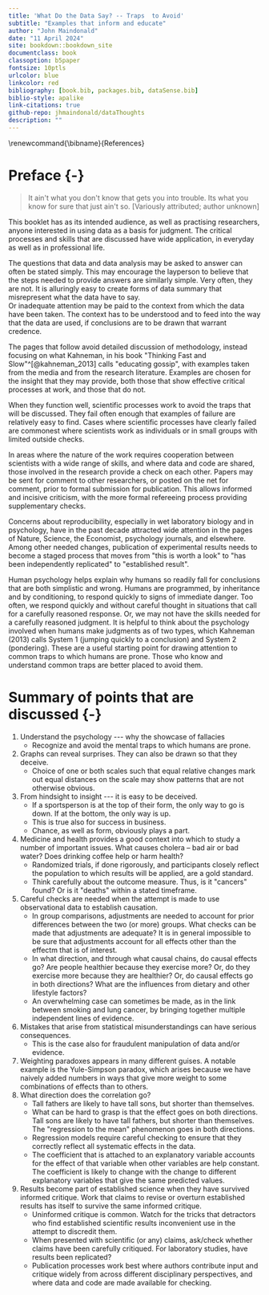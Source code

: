 ```yaml
--- 
title: 'What Do the Data Say? -- Traps  to Avoid'
subtitle: "Examples that inform and educate"
author: "John Maindonald"
date: "11 April 2024"
site: bookdown::bookdown_site
documentclass: book
classoption: b5paper
fontsize: 10ptls
urlcolor: blue
linkcolor: red
bibliography: [book.bib, packages.bib, dataSense.bib]
biblio-style: apalike
link-citations: true
github-repo: jhmaindonald/dataThoughts
description: ""
---
```




\renewcommand{\bibname}{References}

# Preface {-}

> It ain't what you don't know that gets you into trouble.
> Its what you know for sure that just ain't so.
> [Variously attributed; author unknown]

This booklet has as its intended audience, as well as practising 
researchers, anyone interested in using data as a basis for
judgment.  The critical processes and skills that are discussed 
have wide application, in everyday as well as in professional life.

The questions that data and data analysis may be asked to answer can 
often be stated simply. This may encourage the layperson to believe 
that the steps needed to provide answers are similarly simple.
Very often, they are not.  It is alluringly easy to create forms of
data summary that misrepresent what the data have to say.  
Or inadequate attention may be paid to the context from which the
data have been taken.  The context has to be understood and to feed 
into the way that the data are used, if conclusions are to be drawn
that warrant credence.

The pages that follow avoid detailed discussion of methodology,
instead focusing on what Kahneman, in his book 
"Thinking Fast and Slow"^[@kahneman_2013] calls "educating gossip", 
with examples taken from the media and from the research literature.
Examples are chosen for the insight that they may provide, both
those that show effective critical processes at work, and those
that do not.

When they function well, scientific processes work to avoid the
traps that will be discussed.  They fail often enough that examples 
of failure are relatively easy to find.  Cases where scientific 
processes have clearly failed are commonest where scientists work 
as individuals or in small groups with limited outside checks.

In areas where the nature of the work requires cooperation between 
scientists with a wide range of skills, and where data and code
are shared, those involved in the research provide a check on each 
other.  Papers may be sent for comment to other researchers, or 
posted on the net for comment, prior to formal submission for 
publication.  This allows informed and incisive criticism, with 
the more formal refereeing process providing supplementary checks.

Concerns about reproducibility, especially in wet laboratory 
biology and in psychology, have in the past decade attracted 
wide attention in the pages of Nature, Science, the Economist, 
psychology journals, and elsewhere.  Among other needed changes, 
publication of experimental results needs to become a staged 
process that moves from "this is worth a look" to "has been 
independently replicated" to "established result".

Human psychology helps explain why humans so readily fall for
conclusions that are both simplistic and wrong. Humans are 
programmed, by inheritance and by conditioning, to respond 
quickly to signs of immediate danger.  Too often, we respond 
quickly and without careful thought in situations that call 
for a carefully reasoned response.  Or, we may not have the 
skills needed for a carefully reasoned judgment.
It is helpful to think about the psychology involved when humans 
make judgments as of two types, which Kahneman (2013) calls System 1 
(jumping quickly to a conclusion) and System 2 (pondering). 
These are a useful starting point for drawing attention to common 
traps to which humans are prone. Those who know and understand 
common traps are better placed to avoid them.

# Summary of points that are discussed  {-}

1. Understand the psychology  --- why the showcase of fallacies
    +  Recognize and avoid the mental traps to which humans are prone.
2. Graphs can reveal surprises. They can also be drawn 
so that they deceive.  
    + Choice of one or both scales such that equal relative
    changes mark out equal distances on the scale may show 
    patterns that are not otherwise obvious.
3. From hindsight to insight --- it is easy to be deceived.
    + If a sportsperson is at the top of their form, the only 
way to go is down. If at the bottom, the only way is up.
    + This is true also for success in business.
    + Chance, as well as form, obviously plays a part.
4. Medicine and health provides a good context into which to study
a number of important issues. What causes cholera – bad air or bad water? 
 Does drinking coffee help or harm health? 
    + Randomized trials, if done rigorously, and participants 
    closely reflect the population to which results will be applied,
    are a gold standard.
    + Think carefully about the outcome measure.  Thus, is it
    "cancers" found?  Or is it "deaths" within a stated timeframe.
5. Careful checks are needed when the attempt is made to use
observational data to establish causation.
    + In group comparisons, adjustments are needed 
    to account for prior differences between the two (or more)
    groups. What checks can be made that adjustments are adequate?
    It is in general impossible to be sure that adjustments account
    for all effects other than the effectm that is of interest.
    + In what direction, and through what causal chains, do causal
    effects go? Are people healthier because they exercise more?
    Or, do they exercise more because they are healthier?  Or, do
    causal effects go in both directions?  What are the influences
    from dietary and other lifestyle factors?
    + An overwhelming case can sometimes be made, as in the link
    between smoking and lung cancer, by bringing together multiple 
    independent lines of evidence.
6. Mistakes that arise from statistical misunderstandings
can have serious consequences.
    + This is the case also for fraudulent manipulation of
    data and/or evidence.
7. Weighting paradoxes appears in many different guises.
A notable example is the Yule-Simpson paradox, which arises 
because we have naively added numbers in ways that give more 
weight to some combinations of effects than to others. 
8. What direction does the correlation go? 
    + Tall fathers are likely to have tall sons, but shorter than themselves. 
    + What can be hard to grasp is that the effect goes on both directions.
Tall sons are likely to have tall fathers, but shorter than themselves.
The "regression to the mean" phenomenon goes in both directions.  
    + Regression models require careful checking to ensure that they
    correctly reflect all systematic effects in the data.
    + The coefficient that is attached to an explanatory variable accounts
    for the effect of that variable when other variables are help constant.
    The coefficient is likely to change with the change to different 
    explanatory variables that give the same predicted  values.
9. Results become part of established science when they have
survived informed critique. Work that claims to revise or overturn
established results has itself to survive the same informed critique.
    + Uninformed critique is common.  Watch for the tricks that 
    detractors who find established scientific results inconvenient
    use in the attempt to discredit them.
    + When presented with scientific (or any) claims, ask/check
    whether claims have been carefully critiqued.  For laboratory
    studies, have results been replicated?
    + Publication processes work best where authors contribute
    input and critique widely from across different disciplinary 
    perspectives, and where data and code are made available for 
    checking.



